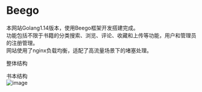# Beego
本网站Golang1.14版本，使用Beego框架开发搭建完成。<br>
功能包括不限于书籍的分类搜索、浏览、评论、收藏和上传等功能，用户和管理员的注册管理。<br>
网站使用了nginx负载均衡，适配了高流量场景下的堵塞处理。


整体结构 <br>



书本结构 <br>
![image](https://user-images.githubusercontent.com/32508260/146312376-4b8506c7-96b8-4851-892e-281161a1d101.png)


